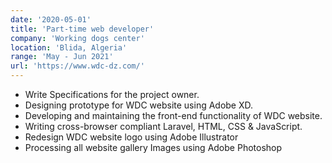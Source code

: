 ```yaml
---
date: '2020-05-01'
title: 'Part-time web developer'
company: 'Working dogs center'
location: 'Blida, Algeria'
range: 'May - Jun 2021'
url: 'https://www.wdc-dz.com/'
---
```


- Write Specifications for the project owner.
- Designing prototype for WDC website using Adobe XD.
- Developing and maintaining the front-end functionality of  WDC website.
- Writing cross-browser compliant Laravel, HTML, CSS & JavaScript.
- Redesign WDC website logo using Adobe Illustrator
- Processing all website gallery Images using Adobe Photoshop
